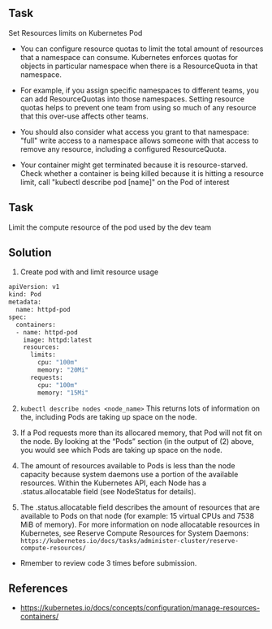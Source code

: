 ## Task
Set Resources limits on Kubernetes Pod


 - You can configure resource quotas to limit the total amount of 
   resources that a namespace can consume. Kubernetes enforces quotas 
   for objects in particular namespace when there is a ResourceQuota in 
   that namespace.

 - For example, if you assign specific namespaces to different teams, 
   you can add ResourceQuotas into those namespaces. Setting resource 
   quotas helps to prevent one team from using so much of any resource 
   that this over-use affects other teams.

 - You should also consider what access you grant to that namespace: 
   "full" write access to a namespace allows someone with that access 
   to remove any resource, including a configured ResourceQuota.

 - Your container might get terminated because it is resource-starved. 
   Check whether a container is being killed because it is hitting a 
   resource limit, call "kubectl describe pod [name]" on the Pod of 
   interest


## Task
Limit the compute resource of the pod used by the dev team


## Solution

1. Create pod with and limit resource usage
```bash
apiVersion: v1
kind: Pod
metadata:
  name: httpd-pod
spec:
  containers:
  - name: httpd-pod
    image: httpd:latest
    resources:
      limits:
        cpu: "100m"
        memory: "20Mi"
      requests:
        cpu: "100m"
        memory: "15Mi"
```

2. ```kubectl describe nodes <node_name>```
This returns lots of information on the, including Pods are taking 
up space on the node.

3. If a Pod requests more than its allocared memory, that Pod will not 
fit on the node.
By looking at the “Pods” section (in the output of (2) above, 
you would see which Pods are taking up space on the node.

4. The amount of resources available to Pods is less than the node 
capacity because system daemons use a portion of the available 
resources. Within the Kubernetes API, each Node has a 
.status.allocatable field (see NodeStatus for details).


5. The .status.allocatable field describes the amount of resources 
that are available to Pods on that node (for example: 15 virtual CPUs 
and 7538 MiB of memory). For more information on node allocatable 
resources in Kubernetes, see 
Reserve Compute Resources for System Daemons: 
`https://kubernetes.io/docs/tasks/administer-cluster/reserve-compute-resources/`


- Rmember to review code 3 times before submission.



## References
- https://kubernetes.io/docs/concepts/configuration/manage-resources-containers/
